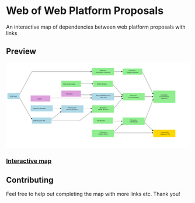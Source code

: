 # Web of Web Platform Proposals

An interactive map of dependencies between web platform proposals with links

## Preview

[![preview](map.svg)](https://fcrozatier.github.io/wwpp/)

### [Interactive map](https://fcrozatier.github.io/wwpp/)

## Contributing

Feel free to help out completing the map with more links etc. Thank you!
